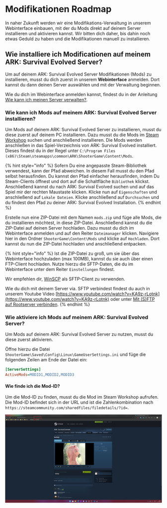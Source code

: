 # Modifikationen Roadmap

In naher Zukunft werden wir eine Modifikations-Verwaltung in unserem Webinterface einbauen, mit der du Mods direkt auf deinem Server installieren und aktivieren kannst.
Wir bitten dich daher, bis dahin noch etwas Geduld zu haben und die Modifikationen manuell zu installieren.

## Wie installiere ich Modificationen auf meinem ARK: Survival Evolved Server?

Um auf deinem ARK: Survival Evolved Server Modifikationen (Mods) zu installieren, musst du dich zuerst in unserem **Webinterface** anmelden. Dort kannst du dann deinen Server auswählen und mit der Verwaltung beginnen.

Wie du dich im Webinterface anmelden kannst, findest du in der Anleitung [Wie kann ich meinen Server verwalten?](allgemeine-informationen.md#wie-kann-ich-meinen-server-verwalten).

### Wie kann ich Mods auf meinem ARK: Survival Evolved Server installieren?

Um Mods auf deinem ARK: Survival Evolved Server zu installieren, musst du diese zuerst auf deinem PC installieren. Dazu musst du die Mods im [Steam Workshop](https://steamcommunity.com/app/346110/workshop/) suchen und anschließend installieren. Die Mods werden anschließen in das Spiel-Verzeichnis von ARK: Survival Evolved installiert. Dieses findest du in der Regel unter `C:\Program Files (x86)\Steam\steamapps\common\ARK\ShooterGame\Content\Mods`.

{% hint style="info" %}
Sofern Du eine angepasste Steam-Bibliothek verwendest, kann der Pfad abweichen. In diesem Fall musst du den Pfad selbst herausfinden.
Du kannst den Pfad einfacher herausfinden, indem Du Steam-Clients öffnest und dort auf die Schaltfläche `Bibliothek` klickst. 
Anschließend kannst du nach ARK: Survival Evolved suchen und auf das Spiel mir der rechten Maustaste klicken.
Klicke nun auf `Eigenschaften` und anschließend auf `Lokale Dateien`. Klicke anschließend auf `Durchsuchen` und du findest den Pfad zu deiner ARK: Survival Evolved Installation.
{% endhint %}

Erstelle nun eine ZIP-Datei mit dem Namen `mods.zip` und füge alle Mods, die du installieren möchtest, in diese ZIP-Datei. 
Anschließend kannst du die ZIP-Datei auf deinen Server hochladen. Dazu musst du dich im Webinterface anmelden und auf den Reiter `Dateimanager` klicken. 
Navigiere hier in den Ordner `ShooterGame\Content\Mods` und klicke auf `Hochladen`.
Dort kannst du nun die ZIP-Datei hochladen und anschließend entpacken.

{% hint style="info" %}
Ist die ZIP-Datei zu groß, um sie über das Webinterface hochzuladen (max 100MB), kannst du sie auch über einen FTP-Client hochladen.
Nutze hierzu die SFTP-Daten, die du im Webinterface unter dem Reiter `Einstellungen` findest.

Wir empfehlen dir, [WinSCP](https://winscp.net/eng/index.php) als SFTP-Client zu verwenden.

Wie du dich mit deinem Server via. SFTP verbindest findest du auch in unserem Youtube Video [https://www.youtube.com/watch?v=KA9z-rLotnk](https://www.youtube.com/watch?v=KA9z-rLotnk) oder unter [Mit (S)FTP auf Rootserver verbinden](rootserver/sftp-verbinden.md).
{% endhint %}

### Wie aktiviere ich Mods auf meinem ARK: Survival Evolved Server?

Um Mods auf deinem ARK: Survival Evolved Server zu nutzen, musst du diese zuerst aktivieren.

Öffne hierzu die Datei `ShooterGame\Saved\Config\Linux\GameUserSettings.ini` und füge die folgenden Zeilen am Ende der Datei ein:

```ini
[ServerSettings]
ActiveMods=MODID1,MODID2,MODID3
```

#### Wie finde ich die Mod-ID?

Um die Mod-ID zu finden, musst du die Mod im Steam Workshop aufrufen.
Die Mod-ID befindet sich in der URL und ist die Zahlenkombination nach `https://steamcommunity.com/sharedfiles/filedetails/?id=`.

![Steam Workshop URL](../../.gitbook/assets/steam-workshop-id.png)